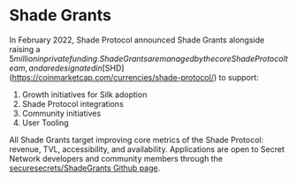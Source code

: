 # Shade Grants

In February 2022, Shade Protocol announced Shade Grants alongside raising a $5 million in private funding. Shade Grants are managed by the core Shade Protocol team, and are designated in [$SHD](https://coinmarketcap.com/currencies/shade-protocol/) to support:&#x20;

1. Growth initiatives for Silk adoption&#x20;
2. Shade Protocol integrations&#x20;
3. Community initiatives&#x20;
4. User Tooling&#x20;

All Shade Grants target improving core metrics of the Shade Protocol: revenue, TVL, accessibility, and availability. Applications are open to Secret Network developers and community members through the [securesecrets/ShadeGrants Github page](https://github.com/securesecrets/ShadeGrants/tree/main).&#x20;

